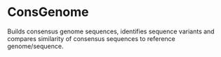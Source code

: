 # ConsGenome
Builds consensus genome sequences, identifies sequence variants and compares similarity of consensus sequences to reference genome/sequence.
